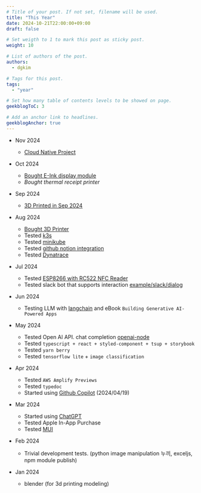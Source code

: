 ```yaml
---
# Title of your post. If not set, filename will be used.
title: "This Year"
date: 2024-10-21T22:00:00+09:00
draft: false

# Set weigth to 1 to mark this post as sticky post.
weight: 10

# List of authors of the post.
authors:
  - dgkim

# Tags for this post.
tags:
  - "year"

# Set how many table of contents levels to be showed on page.
geekblogToC: 3

# Add an anchor link to headlines.
geekblogAnchor: true
---
```


- Nov 2024
  - [Cloud Native Project](/posts/2024-nov-cloud-project/)

- Oct 2024
  - [Bought E-Ink display module](/posts/2024-10-e-ink/)
  - *Bought thermal receipt printer*

- Sep 2024
  - [3D Printed in Sep 2024](/posts/2024-09-3d-printing/)

- Aug 2024
  - [Bought 3D Printer](/posts/2024-3d-printer/)
  - Tested [k3s](https://k3s.io/)
  - Tested [minikube](https://minikube.sigs.k8s.io/docs/start/)
  - Tested [github notion integration](https://www.notion.so/integrations/github)
  - Tested [Dynatrace](/posts/2024-dynatrace/)

- Jul 2024
  - Tested [ESP8266 with RC522 NFC Reader](/posts/2024-esp8266-rc522/)
  - Tested slack bot that supports interaction [example/slack/dialog](https://github.com/deokgonkim/example/tree/main/slack/dialog)

- Jun 2024
  - Testing LLM with [langchain](https://www.langchain.com/) and eBook `Building Generative AI-Powered Apps`

- May 2024
  - Tested Open AI API. chat completion [openai-node](https://github.com/deokgonkim/example/tree/main/openai/openai-node)
  - Tested `typescript + react + styled-component + tsup + storybook`
  - Tested `yarn berry`
  - Tested `tensorflow lite` + `image classification`

- Apr 2024
  - Tested `AWS Amplify Previews`
  - Tested `typedoc`
  - Started using [Github Copilot](https://github.com/features/copilot) (2024/04/19)

- Mar 2024
  - Started using [ChatGPT](https://chat.openai.com/)
  - Tested Apple In-App Purchase
  - Tested [MUI](https://mui.com/)

- Feb 2024
  - Trivial development tests. (python image manipulation 누끼, exceljs, npm module publish)

- Jan 2024
  - blender (for 3d printing modeling)
